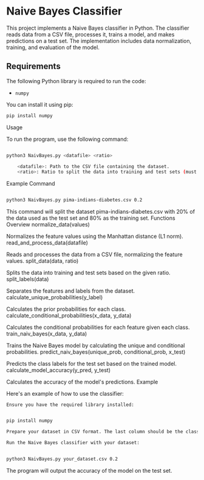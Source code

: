 # Naive Bayes Classifier

This project implements a Naive Bayes classifier in Python. The classifier reads data from a CSV file, processes it, trains a model, and makes predictions on a test set. The implementation includes data normalization, training, and evaluation of the model.

## Requirements

The following Python library is required to run the code:

- `numpy`

You can install it using pip:

```bash
pip install numpy
```

Usage

To run the program, use the following command:

```bash

python3 NaivBayes.py <datafile> <ratio>

    <datafile>: Path to the CSV file containing the dataset.
    <ratio>: Ratio to split the data into training and test sets (must be between 0 and 1).
```
Example Command

```bash

python3 NaivBayes.py pima-indians-diabetes.csv 0.2
```
This command will split the dataset pima-indians-diabetes.csv with 20% of the data used as the test set and 80% as the training set.
Functions Overview
normalize_data(values)

Normalizes the feature values using the Manhattan distance (L1 norm).
read_and_process_data(datafile)

Reads and processes the data from a CSV file, normalizing the feature values.
split_data(data, ratio)

Splits the data into training and test sets based on the given ratio.
split_labels(data)

Separates the features and labels from the dataset.
calculate_unique_probabilities(y_label)

Calculates the prior probabilities for each class.
calculate_conditional_probabilities(x_data, y_data)

Calculates the conditional probabilities for each feature given each class.
train_naiv_bayes(x_data, y_data)

Trains the Naive Bayes model by calculating the unique and conditional probabilities.
predict_naiv_bayes(unique_prob, conditional_prob, x_test)

Predicts the class labels for the test set based on the trained model.
calculate_model_accuracy(y_pred, y_test)

Calculates the accuracy of the model's predictions.
Example

Here's an example of how to use the classifier:

    Ensure you have the required library installed:

   ``` bash

pip install numpy

Prepare your dataset in CSV format. The last column should be the class label.

Run the Naive Bayes classifier with your dataset:
```
```bash

python3 NaivBayes.py your_dataset.csv 0.2
```
The program will output the accuracy of the model on the test set.